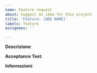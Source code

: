 ```yaml
---
name: Feature request
about: Suggest an idea for this project
title: 'Feature: [ADD NAME]'
labels: feature
assignees: ''

---
```


**Descrizione**:

**Acceptance Test**:

**Informazioni**:
